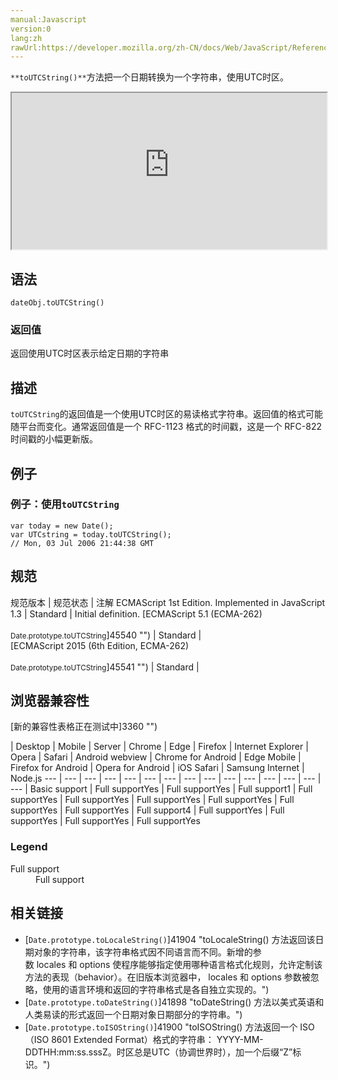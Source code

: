 ```yaml
---
manual:Javascript
version:0
lang:zh
rawUrl:https://developer.mozilla.org/zh-CN/docs/Web/JavaScript/Reference/Global_Objects/Date/toUTCString
---
```






`**toUTCString()**`方法把一个日期转换为一个字符串，使用UTC时区。

<iframe src='https://interactive-examples.mdn.mozilla.net/pages/js/date-toutcstring.html' width='100%' height='250'></iframe>

## 语法<a name="Syntax"></a>

```
dateObj.toUTCString()
```

### 返回值<a name="Parameters"></a>


返回使用UTC时区表示给定日期的字符串






## 描述<a name="Description"></a>


`toUTCString`的返回值是一个使用UTC时区的易读格式字符串。返回值的格式可能随平台而变化。通常返回值是一个 RFC-1123 格式的时间戳，这是一个 RFC-822 时间戳的小幅更新版。


## 例子<a name="Examples"></a>

### 例子：使用`toUTCString`<a name="Example:_Using_toUTCString"></a>

```
var today = new Date();
var UTCstring = today.toUTCString();
// Mon, 03 Jul 2006 21:44:38 GMT
```

## 规范<a name="规范"></a>

规范版本 | 规范状态 | 注解 
ECMAScript 1st Edition. Implemented in JavaScript 1.3 | Standard | Initial definition. 
[ECMAScript 5.1 (ECMA-262)<br></br><small>Date.prototype.toUTCString</small>]45540 "") | Standard |  
[ECMAScript 2015 (6th Edition, ECMA-262)<br></br><small>Date.prototype.toUTCString</small>]45541 "") | Standard |  


## 浏览器兼容性<a name="浏览器兼容性"></a>
[新的兼容性表格正在测试中<i></i>]3360 "")

 | <abbr>Desktop<i></i></abbr> | <abbr>Mobile<i></i></abbr> | <abbr>Server<i></i></abbr> 
 | <abbr>Chrome<i></i></abbr> | <abbr>Edge<i></i></abbr> | <abbr>Firefox<i></i></abbr> | <abbr>Internet Explorer<i></i></abbr> | <abbr>Opera<i></i></abbr> | <abbr>Safari<i></i></abbr> | <abbr>Android webview<i></i></abbr> | <abbr>Chrome for Android<i></i></abbr> | <abbr>Edge Mobile<i></i></abbr> | <abbr>Firefox for Android<i></i></abbr> | <abbr>Opera for Android<i></i></abbr> | <abbr>iOS Safari<i></i></abbr> | <abbr>Samsung Internet<i></i></abbr> | <abbr>Node.js<i></i></abbr> 
 ---  |  ---  |  ---  |  ---  |  ---  |  ---  |  ---  |  ---  |  ---  |  ---  |  ---  |  ---  |  ---  |  ---  |  ---  | 
Basic support | <abbr>Full support</abbr>Yes | <abbr>Full support</abbr>Yes | <abbr>Full support</abbr>1 | <abbr>Full support</abbr>Yes | <abbr>Full support</abbr>Yes | <abbr>Full support</abbr>Yes | <abbr>Full support</abbr>Yes | <abbr>Full support</abbr>Yes | <abbr>Full support</abbr>Yes | <abbr>Full support</abbr>4 | <abbr>Full support</abbr>Yes | <abbr>Full support</abbr>Yes | <abbr>Full support</abbr>Yes | <abbr>Full support</abbr>Yes 


### Legend<a name="Legend"></a>
<dl><dt id=''><abbr>Full support</abbr></dt><dd>Full support</dd></dl>

## 相关链接<a name="See_Also"></a>

* [`Date.prototype.toLocaleString()`]41904 "toLocaleString() 方法返回该日期对象的字符串，该字符串格式因不同语言而不同。新增的参数 locales 和 options 使程序能够指定使用哪种语言格式化规则，允许定制该方法的表现（behavior）。在旧版本浏览器中， locales 和 options 参数被忽略，使用的语言环境和返回的字符串格式是各自独立实现的。")
* [`Date.prototype.toDateString()`]41898 "toDateString() 方法以美式英语和人类易读的形式返回一个日期对象日期部分的字符串。")
* [`Date.prototype.toISOString()`]41900 "toISOString() 方法返回一个 ISO（ISO 8601 Extended Format）格式的字符串： YYYY-MM-DDTHH:mm:ss.sssZ。时区总是UTC（协调世界时），加一个后缀“Z”标识。")



